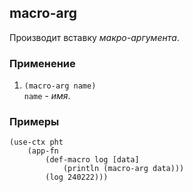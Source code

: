 ## macro-arg
Производит вставку _макро-аргумента_.

### Применение

1. `(macro-arg name)`<br>
`name` - _имя_.

### Примеры

```pihta
(use-ctx pht
    (app-fn
        (def-macro log [data]
            (println (macro-arg data)))
        (log 240222)))
```